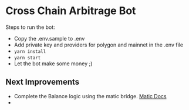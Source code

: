 Cross Chain Arbitrage Bot
=========================

Steps to run the bot:
* Copy the .env.sample to .env
* Add private key and providers for polygon and mainnet in the .env file
* `yarn install`
* `yarn start`
* Let the bot make some money ;)

Next Improvements
-----------------
* Complete the Balance logic using the matic bridge. [Matic Docs](https://docs.matic.network/docs/develop/ethereum-matic/getting-started/)
* 
